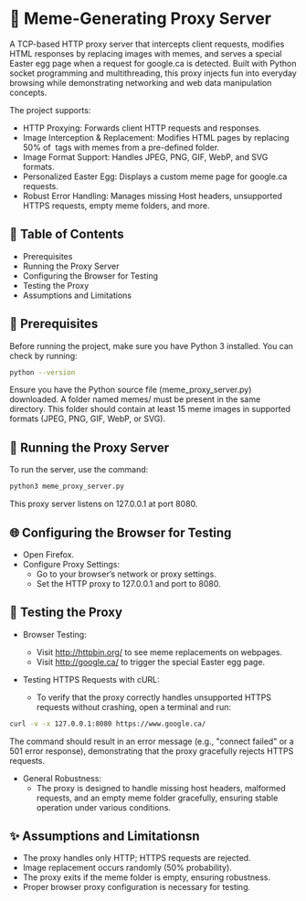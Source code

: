 # 🚀 Meme-Generating Proxy Server

A TCP-based HTTP proxy server that intercepts client requests, modifies HTML responses by replacing images with memes, and serves a special Easter egg page when a request for google.ca is detected. Built with Python socket programming and multithreading, this proxy injects fun into everyday browsing while demonstrating networking and web data manipulation concepts.

The project supports:
- HTTP Proxying: Forwards client HTTP requests and responses.
- Image Interception & Replacement: Modifies HTML pages by replacing 50% of <img> tags with memes from a pre-defined folder.
- Image Format Support: Handles JPEG, PNG, GIF, WebP, and SVG formats.
- Personalized Easter Egg: Displays a custom meme page for google.ca requests.
- Robust Error Handling: Manages missing Host headers, unsupported HTTPS requests, empty meme folders, and more.

## 📌 Table of Contents
- Prerequisites
- Running the Proxy Server
- Configuring the Browser for Testing
- Testing the Proxy
- Assumptions and Limitations

## 🔧 Prerequisites
Before running the project, make sure you have Python 3 installed. You can check by running:

```bash
python --version
```

Ensure you have the Python source file (meme_proxy_server.py) downloaded.
A folder named memes/ must be present in the same directory. This folder should contain at least 15 meme images in supported formats (JPEG, PNG, GIF, WebP, or SVG).

## 🎯 Running the Proxy Server

To run the server, use the command:

```bash
python3 meme_proxy_server.py
```

This proxy server listens on 127.0.0.1 at port 8080.

## 🌐 Configuring the Browser for Testing
- Open Firefox.
- Configure Proxy Settings:
    - Go to your browser’s network or proxy settings.
    - Set the HTTP proxy to 127.0.0.1 and port to 8080.

## 🧪 Testing the Proxy
- Browser Testing:
    - Visit http://httpbin.org/ to see meme replacements on webpages.
    - Visit http://google.ca/ to trigger the special Easter egg page.

- Testing HTTPS Requests with cURL:
    - To verify that the proxy correctly handles unsupported HTTPS requests without crashing, open a terminal and run:

```bash
curl -v -x 127.0.0.1:8080 https://www.google.ca/
```
The command should result in an error message (e.g., "connect failed" or a 501 error response), demonstrating that the proxy gracefully rejects HTTPS requests.

- General Robustness:
    - The proxy is designed to handle missing host headers, malformed requests, and an empty meme folder gracefully, ensuring stable operation under various conditions.

## ✨ Assumptions and Limitationsn 
- The proxy handles only HTTP; HTTPS requests are rejected.
- Image replacement occurs randomly (50% probability).
- The proxy exits if the meme folder is empty, ensuring robustness.
- Proper browser proxy configuration is necessary for testing.